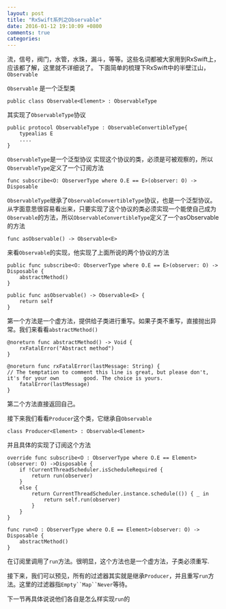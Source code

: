 ```yaml
---
layout: post
title: "RxSwift系列之Observable"
date: 2016-01-12 19:10:09 +0800
comments: true
categories: 
---
```





流，信号，阀门，水管，水珠，漏斗，等等。这些名词都被大家用到RxSwift上，应该都了解，这里就不详细说了。
下面简单的梳理下RxSwift中的半壁江山，`Observable`

`Observable` 是一个泛型类

	public class Observable<Element> : ObservableType
	
其实现了`ObservableType`协议

	public protocol ObservableType : ObservableConvertibleType{
		typealias E	
		....
	}
	
`ObservableType`是一个泛型协议
实现这个协议的类，必须是可被观察的，所以`ObservableType`定义了一个订阅方法

	func subscribe<O: ObserverType where O.E == E>(observer: O) -> Disposable

`ObservableType`继承了`ObservableConvertibleType`协议，也是一个泛型协议。
从字面意思很容易看出来，只要实现了这个协议的类必须实现一个能使自己成为`Observable`的方法，所以`ObservableConvertibleType`定义了一个asObservable的方法

	func asObservable() -> Observable<E>	

来看`Observable`的实现，他实现了上面所说的两个协议的方法

	public func subscribe<O: ObserverType where O.E == E>(observer: O) -> Disposable {
        abstractMethod()
    }
    
    public func asObservable() -> Observable<E> {
        return self
    }
    
第一个方法是一个虚方法，提供给子类进行重写。如果子类不重写，直接抛出异常。我们来看看`abstractMethod()`

	@noreturn func abstractMethod() -> Void {
	    rxFatalError("Abstract method")
	}

	@noreturn func rxFatalError(lastMessage: String) {
    // The temptation to comment this line is great, but please don't, it's for your own 		good. The choice is yours.
    	fatalError(lastMessage)
	}

第二个方法直接返回自己。


接下来我们看看`Producer`这个类，它继承自`Observable`

	class Producer<Element> : Observable<Element>
	
并且具体的实现了订阅这个方法

	override func subscribe<O : ObserverType where O.E == Element>(observer: O) ->Disposable {
        if !CurrentThreadScheduler.isScheduleRequired {
            return run(observer)
        }
        else {
            return CurrentThreadScheduler.instance.schedule(()) { _ in
                return self.run(observer)
            }
        }
    }
    
    func run<O : ObserverType where O.E == Element>(observer: O) -> Disposable {
        abstractMethod()
    }

在订阅里调用了`run`方法。很明显，这个方法也是一个虚方法，子类必须重写.

接下来，我们可以预见，所有的过滤器其实就是继承`Producer`，并且重写`run`方法。这里的过滤器指`Empty``Map``Never`等待。

下一节再具体说说他们各自是怎么样实现`run`的

